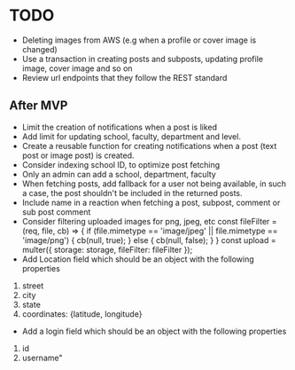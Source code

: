 # TODO

- Deleting images from AWS (e.g when a profile or cover image is changed)
- Use a transaction in creating posts and subposts, updating profile image, cover image and so on
- Review url endpoints that they follow the REST standard

## After MVP

- Limit the creation of notifications when a post is liked
- Add limit for updating school, faculty, department and level.
- Create a reusable function for creating notifications when a post (text post or image post) is created.
- Consider indexing school ID, to optimize post fetching
- Only an admin can add a school, department, faculty
- When fetching posts, add fallback for a user not being available,
  in such a case, the post shouldn't be included in the returned posts.
- Include name in a reaction when fetching a post, subpost, comment or sub post comment
- Consider filtering uploaded images for png, jpeg, etc
  const fileFilter = (req, file, cb) => {
  if (file.mimetype == 'image/jpeg' || file.mimetype == 'image/png') {
  cb(null, true);
  } else {
  cb(null, false);
  }
  }
  const upload = multer({ storage: storage, fileFilter: fileFilter });
- Add Location field which should be an object with the following properties

1. street
2. city
3. state
4. coordinates: {latitude, longitude}

- Add a login field which should be an object with the following properties

1. id
2. username"

